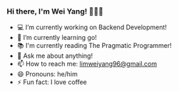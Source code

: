 ### Hi there, I'm Wei Yang! 👋:man_technologist:


- :computer: I’m currently working on Backend Development!
- 🌱 I’m currently learning go!
- :books: I'm currently reading The Pragmatic Programmer!
- 💬 Ask me about anything!
- 📫 How to reach me: limweiyang96@gmail.com
- 😄 Pronouns: he/him
- ⚡ Fun fact: I love coffee
